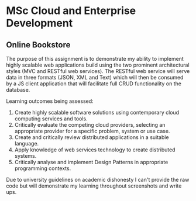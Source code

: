 # MSc Cloud and Enterprise Development

## Online Bookstore

The purpose of this assignment is to demonstrate my ability to implement highly scalable web applications build
using the two prominent architectural styles (MVC and RESTful web services). The RESTful web
service will serve data in three formats (JSON, XML and Text) which will then be consumed by a
JS client application that will facilitate full CRUD functionality on the database.

Learning outcomes being assessed:
1. Create highly scalable software solutions using contemporary cloud computing services and tools.
2. Critically evaluate the competing cloud providers, selecting an appropriate provider for a
specific problem, system or use case.
3. Create and critically review distributed applications in a suitable language.
4. Apply knowledge of web services technology to create distributed systems.
5. Critically analyse and implement Design Patterns in appropriate programming contexts.

Due to university guidelines on academic dishonesty I can't provide the raw code but will demonstrate my learning
throughout screenshots and write ups.
